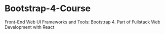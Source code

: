 # Bootstrap-4-Course
 Front-End Web UI Frameworks and Tools: Bootstrap 4. Part of Fullstack Web Development with React 
